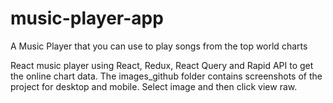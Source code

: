 # music-player-app

A Music Player that you can use to play songs from the top world charts

React music player using React, Redux, React Query and Rapid API to get the online chart data. 
The images_github folder contains screenshots of the project for desktop and mobile. Select image and then click view raw.
